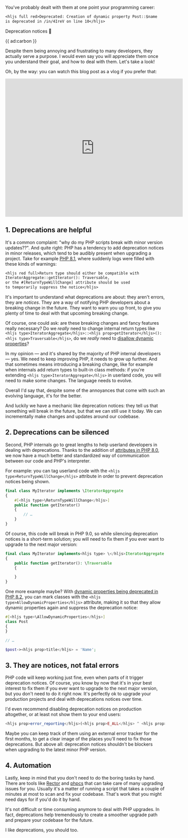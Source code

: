 You've probably dealt with them at one point your programming career:

```txt
<hljs full red>Deprecated: Creation of dynamic property Post::$name 
is deprecated in /in/4IreV on line 10</hljs>
```

Deprecation notices 🤢

{{ ad:carbon }}

Despite them being annoying and frustrating to many developers, they actually serve a purpose. I would even say you will appreciate them once you understand their goal, and how to deal with them. Let's take a look!

Oh, by the way: you can watch this blog post as a vlog if you prefer that:

<iframe width="560" height="435" src="https://www.youtube.com/embed/9Kox9HQnLUg" title="YouTube video player" frameborder="0" allow="accelerometer; autoplay; clipboard-write; encrypted-media; gyroscope; picture-in-picture" allowfullscreen></iframe>

## 1. Deprecations are helpful

It's a common complaint: "why do my PHP scripts break with minor version updates??". And quite right: PHP has a tendency to add deprecation notices in minor releases, which tend to be audibly present when upgrading a project. Take for example [PHP 8.1](/blog/new-in-php-81#interal-method-return-types-rfc), where suddenly logs were filled with these kinds of warnings:

```txt
<hljs red full>Return type should either be compatible with 
IteratorAggregate::getIterator(): Traversable, 
or the #[ReturnTypeWillChange] attribute should be used 
to temporarily suppress the notice</hljs>
```

It's important to understand what deprecations are about: they aren't errors, they are _notices_. They are a way of notifying PHP developers about a breaking change in the future. They want to warn you up front, to give you plenty of time to deal with that upcoming breaking change.  

Of course, one could ask: are these breaking changes and fancy features really necessary? Do we _really_ need to change internal return types like `<hljs type>IteratorAggregate</hljs>::<hljs prop>getIterator</hljs>(): <hljs type>Traversable</hljs>`, do we _really_ need to [disallow dynamic properties](/blog/new-in-php-82#deprecate-dynamic-properties-rfc)?

In my opinion — and it's shared by the majority of PHP internal developers — yes. We need to keep improving PHP, it needs to grow up further. And that sometimes means introducing a breaking change, like for example when internals add return types to built-in class methods: if you're extending `<hljs type>IteratorAggregate</hljs>` in userland code, you will need to make some changes. The language needs to evolve. 

Overall I'd say that, despite some of the annoyances that come with such an evolving language, it's for the better.

And luckily we have a mechanic like deprecation notices: they tell us that something will break in the future, but that we can still use it today. We can incrementally make changes and updates around our codebase.

## 2. Deprecations can be silenced

Second, PHP internals go to great lengths to help userland developers in dealing with deprecations. Thanks to the addition of [attributes in PHP 8.0](/blog/attributes-in-php-8), we now have a much better and standardized way of communication between our code and PHP's interpreter.

For example: you can tag userland code with the `<hljs type>ReturnTypeWillChange</hljs>` attribute in order to prevent deprecation notices being shown.

```php
final class MyIterator implements \IteratorAggregate
{
    #[<hljs type>\ReturnTypeWillChange</hljs>]
    public function getIterator()
    {
        // …
    }
}
```

Of course, this code will break in PHP 9.0, so while silencing deprecation notices is a short-term solution; you will need to fix them if you ever want to upgrade to the next major version:

```php
final class MyIterator implements<hljs type> \</hljs>IteratorAggregate
{
    public function getIterator(): \Traversable
    {

    }
}
```

One more example maybe? With [dynamic properties being deprecated in PHP 8.2](/blog/new-in-php-82#deprecate-dynamic-properties-rfc), you can mark classes with the `<hljs type>AllowDynamicProperties</hljs>` attribute, making it so that they allow dynamic properties again and suppress the deprecation notice:

```php
#[<hljs type>\AllowDynamicProperties</hljs>]
class Post
{
}

// …

$post-><hljs prop>title</hljs> = 'Name';
```

## 3. They are notices, not fatal errors

PHP code will keep working just fine, even when parts of it trigger deprecation notices. Of course, you know by now that it's in your best interest to fix them if you ever want to upgrade to the next major version, but you don't need to do it right now. It's perfectly ok to upgrade your production projects and deal with deprecations notices over time.

I'd even recommend disabling deprecation notices on production altogether, or at least not show them to your end users:

```php
<hljs prop>error_reporting</hljs>(<hljs prop>E_ALL</hljs> ^ <hljs prop>E_DEPRECATED</hljs>);
```

Maybe you can keep track of them using an external error tracker for the first months, to get a clear image of the places you'll need to fix those deprecations. But above all: deprecation notices shouldn't be blockers when upgrading to the latest minor PHP version. 

## 4. Automation

Lastly, keep in mind that you don't need to do the boring tasks by hand. There are tools like [Rector](https://github.com/rectorphp/) and [phpcs](https://github.com/squizlabs/PHP_CodeSniffer/) that can take care of many upgrading issues for you. Usually it's a matter of running a script that takes a couple of minutes at most to scan and fix your codebase. That's work that you might need days for if you'd do it by hand.

It's not difficult or time consuming anymore to deal with PHP upgrades. In fact, deprecations help tremendously to create a smoother upgrade path and prepare your codebase for the future. 

I like deprecations, you should too.
